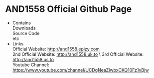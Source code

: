 # AND1558 Official Github Page
- Contains\
Downloads\
Source Code\
etc
- Links\
Official Website: http://and1558.epizy.com \
2nd Official Website: http://and1558.uk.to \ 
3rd Official Website: http://and1558.us.to \
Youtube Channel: https://www.youtube.com/channel/UCDgNeaZiwbxCKQ10Fz1vBjw
